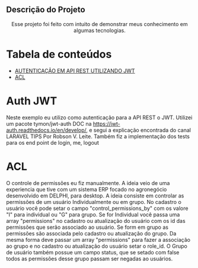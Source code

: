 ## Descrição do Projeto
<p align="center">Esse projeto foi feito com intuito de demonstrar meus conhecimento em algumas tecnologias.</p>

Tabela de conteúdos
=================
<!--ts-->
   * [AUTENTICAÇÃO EM API REST UTILIZANDO JWT](#auth-jwt)
   * [ACL](#acl)
<!--te-->

Auth JWT
========
Neste exemplo eu utilizo como autenticação para a API REST o JWT.
Utilizei um pacote tymon/jwt-auth DOC na https://jwt-auth.readthedocs.io/en/develop/, e segui a explicação encontrada do canal LARAVEL TIPS Por Robson V. Leite.
Também fiz a implementação dos tests para os end point de login, me, logout

ACL
====
O controle de permissões eu fiz manualmente. A ideia veio de uma experiencia que tive com um sistema ERP focado no agronegócio desenvolvido em DELPHI, para desktop.
A ideia consiste em controlar as permissões de um usuário Individualmente ou em grupo.
No cadastro o usuário você pode setar o campo "control_permissions_by" com os valore "I" para individual ou "G" para grupo.
Se for Individual você passa uma array "permissions" no cadastro ou atualização do usuário com os id das permissões que serão associado ao usuário.
Se form em grupo as permissões são associada pelo cadastro ou atualização do grupo. Da mesma forma deve passar um array "permissions" para fazer a associação ao grupo e no cadastro ou atualização do usuário setar o role_id.
O Grupo de usuário também possue um campo status, que se setado com false todos as permissões desse grupo passam ser negadas ao usuários.
